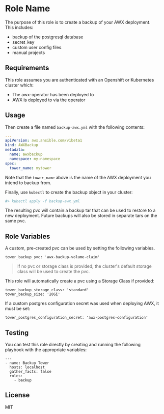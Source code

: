Role Name
=========

The purpose of this role is to create a backup of your AWX deployment.  This includes:
  - backup of the postgresql database
  - secret_key
  - custom user config files
  - manual projects


Requirements
------------

This role assumes you are authenticated with an Openshift or Kubernetes cluster which:
  - The awx-operator has been deployed to
  - AWX is deployed to via the operator


Usage
----------------

Then create a file named `backup-awx.yml` with the following contents:

```yaml
---
apiVersion: awx.ansible.com/v1beta1
kind: AWXBackup
metadata:
  name: awxbackup
  namespace: my-namespace
spec:
  tower_name: mytower
```

Note that the `tower_name` above is the name of the AWX deployment you intend to backup from.  


Finally, use `kubectl` to create the backup object in your cluster:

```bash
#> kubectl apply -f backup-awx.yml
```

The resulting pvc will contain a backup tar that can be used to restore to a new deployment. Future backups will also be stored in separate tars on the same pvc.


Role Variables
--------------

A custom, pre-created pvc can be used by setting the following variables.  

```
tower_backup_pvc: 'awx-backup-volume-claim'
```

> If no pvc or storage class is provided, the cluster's default storage class will be used to create the pvc.

This role will automatically create a pvc using a Storage Class if provided:

```
tower_backup_storage_class: 'standard'
tower_backup_size: '20Gi'
```

If a custom postgres configuration secret was used when deploying AWX, it must be set:

```
tower_postgres_configuration_secret: 'awx-postgres-configuration'
```


Testing
----------------

You can test this role directly by creating and running the following playbook with the appropriate variables:

```
---
- name: Backup Tower
  hosts: localhost
  gather_facts: false
  roles:
    - backup
```

License
-------

MIT
